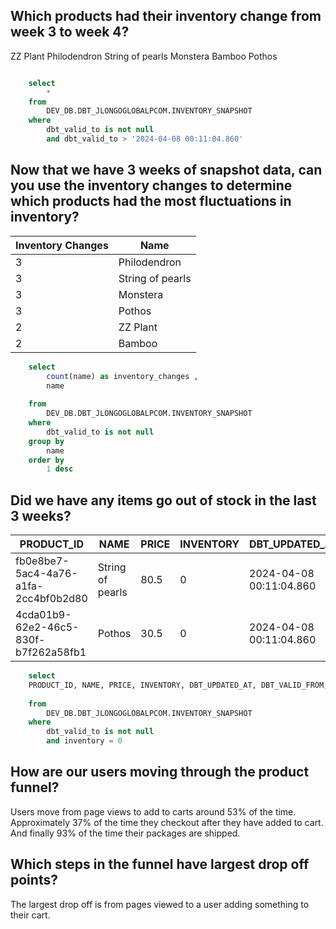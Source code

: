 ## Which products had their inventory change from week 3 to week 4?

ZZ Plant
Philodendron
String of pearls
Monstera
Bamboo
Pothos

```sql

    select 
        * 
    from 
        DEV_DB.DBT_JLONGOGLOBALPCOM.INVENTORY_SNAPSHOT
    where
        dbt_valid_to is not null
        and dbt_valid_to > '2024-04-08 00:11:04.860'
```

## Now that we have 3 weeks of snapshot data, can you use the inventory changes to determine which products had the most fluctuations in inventory?

| Inventory Changes | Name           |
|-------------------|----------------|
| 3                 | Philodendron   |
| 3                 | String of pearls |
| 3                 | Monstera       |
| 3                 | Pothos         |
| 2                 | ZZ Plant       |
| 2                 | Bamboo         |

```sql
    select 
        count(name) as inventory_changes ,
        name
        
    from 
        DEV_DB.DBT_JLONGOGLOBALPCOM.INVENTORY_SNAPSHOT
    where
        dbt_valid_to is not null
    group by 
        name
    order by 
        1 desc
```


## Did we have any items go out of stock in the last 3 weeks? 
| PRODUCT_ID                            | NAME             | PRICE | INVENTORY | DBT_UPDATED_AT              | DBT_VALID_FROM             | DBT_VALID_TO               |
|-------------------------------------- | ----------------|-------|-----------|------------------------------|----------------------------|----------------------------|
| fb0e8be7-5ac4-4a76-a1fa-2cc4bf0b2d80 | String of pearls | 80.5  | 0         | 2024-04-08 00:11:04.860     | 2024-04-08 00:11:04.860    | 2024-04-15 01:48:00.584   |
| 4cda01b9-62e2-46c5-830f-b7f262a58fb1 | Pothos           | 30.5  | 0         | 2024-04-08 00:11:04.860     | 2024-04-08 00:11:04.860    | 2024-04-15 01:48:00.584   |


```sql
    select 
    PRODUCT_ID, NAME, PRICE, INVENTORY, DBT_UPDATED_AT, DBT_VALID_FROM, DBT_VALID_TO
        
    from 
        DEV_DB.DBT_JLONGOGLOBALPCOM.INVENTORY_SNAPSHOT
    where
        dbt_valid_to is not null
        and inventory = 0
```

## How are our users moving through the product funnel?
Users move from page views to add to carts around 53% of the time. Approximately 37% of the time they checkout after they have added to cart. And finally 93% of the time their packages are shipped.



## Which steps in the funnel have largest drop off points?
The largest drop off is from pages viewed to a user adding something to their cart.
